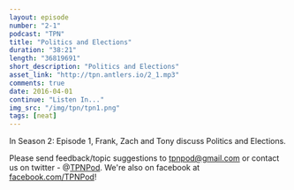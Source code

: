 ```yaml
---
layout: episode
number: "2-1"
podcast: "TPN"
title: "Politics and Elections"
duration: "38:21"
length: "36819691"
short_description: "Politics and Elections"
asset_link: "http://tpn.antlers.io/2_1.mp3"
comments: true
date: 2016-04-01
continue: "Listen In..."
img_src: "/img/tpn/tpn1.png"
tags: [neat]
---
```


In Season 2: Episode 1, Frank, Zach and Tony discuss Politics and Elections.

Please send feedback/topic suggestions to tpnpod@gmail.com or contact us on twitter - @[TPNPod](https://twitter.com/tpnpod). We're also on facebook at [facebook.com/TPNPod](http://facebook.com/TPNPod)!